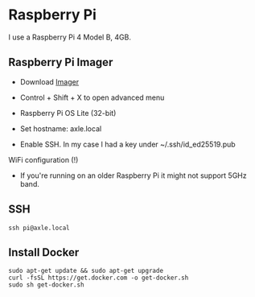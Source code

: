 # Raspberry Pi

I use a Raspberry Pi 4 Model B, 4GB.

## Raspberry Pi Imager

- Download [Imager](https://www.raspberrypi.org/software/)
- Control + Shift + X to open advanced menu

- Raspberry Pi OS Lite (32-bit)
- Set hostname: axle.local
- Enable SSH. In my case I had a key under ~/.ssh/id_ed25519.pub

WiFi configuration (!)

- If you're running on an older Raspberry Pi it might not support 5GHz band.

## SSH

```
ssh pi@axle.local
```

## Install Docker

```
sudo apt-get update && sudo apt-get upgrade
curl -fsSL https://get.docker.com -o get-docker.sh
sudo sh get-docker.sh
```
